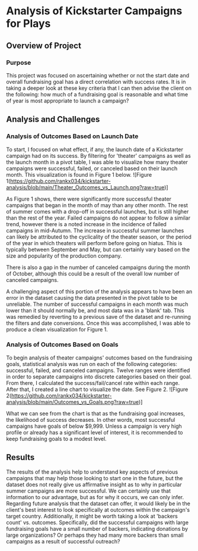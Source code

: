 # Analysis of Kickstarter Campaigns for Plays

## Overview of Project
### Purpose
This project was focused on ascertaining whether or not the start date and overall fundraising goal has a direct correlation with success rates. It is in taking a deeper look at these key criteria that I can then advise the client on the following: how much of a fundraising goal is reasonable and what time of year is most appropriate to launch a campaign?

## Analysis and Challenges
### Analysis of Outcomes Based on Launch Date
To start, I focused on what effect, if any, the launch date of a Kickstarter campaign had on its success. By filtering for 'theater' campaigns as well as the launch month in a pivot table, I was able to visualize how many theater campaigns were successful, failed, or canceled based on their launch month. This visualization is found in Figure 1 below.
![Figure 1(https://github.com/rankx034/kickstarter-analysis/blob/main/Theater_Outcomes_vs_Launch.png?raw=true)]

As Figure 1 shows, there were significantly more successful theater campaigns that began in the month of may than any other month. The rest of summer comes with a drop-off in successful launches, but is still higher than the rest of the year. Failed campaigns do not appear to follow a similar trend, however there is a noted increase in the incidence of failed campaigns in mid-Autumn. The increase in successful summer launches can likely be attributed to the cyclicality of the theater season, or the period of the year in which theaters will perform before going on hiatus. This is typically between September and May, but can certainly vary based on the size and popularity of the production company. 

There is also a gap in the number of canceled campaigns during the month of October, although this could be a result of the overall low number of canceled campaigns. 

A challenging aspect of this portion of the analysis appears to have been an error in the dataset causing the data presented in the pivot table to be unreliable. The number of successful campaigns in each month was much lower than it should normally be, and most data was in a 'blank' tab. This was remedied by reverting to a previous save of the dataset and re-running the filters and date conversions. Once this was accomplished, I was able to produce a clean visualization for Figure 1.

### Analysis of Outcomes Based on Goals

To begin analysis of theater campaigns' outcomes based on the fundraising goals, statistical analysis was run on each of the following categories: successful, failed, and canceled campaigns. Twelve ranges were identified in order to separate campaigns into discrete categories based on their goal. From there, I calculated the success/fail/cancel rate within each range. After that, I created a line chart to visualize the date. See Figure 2. 
![Figure 2(https://github.com/rankx034/kickstarter-analysis/blob/main/Outcomes_vs_Goals.png?raw=true)]

What we can see from the chart is that as the fundraising goal increases, the likelihood of success decreases. In other words, most successful campaigns have goals of below $9,999. Unless a campaign is very high profile or already has a significant level of interest, it is recommended to keep fundraising goals to a modest level. 

## Results

The results of the analysis help to understand key aspects of previous campaigns that may help those looking to start one in the future, but the dataset does not really give us affirmative insight as to why in particular summer campaigns are more successful. We can certainly use that information to our advantage, but as for why it occurs, we can only infer. Regarding future analysis that the dataset can offer, it would likely be in the client's best interest to look specifically at outcomes within the campaign's target country. Additionally, it might be worth taking a look at 'backers count' vs. outcomes. Specifically, did the successful campaigns with large fundraising goals have a small number of backers, indicating donations by large organizations? Or perhaps they had many more backers than small campaigns as a result of successful outreach? 

